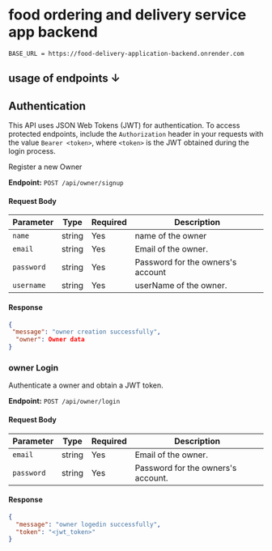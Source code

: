 # food ordering and delivery service app backend 

``BASE_URL = https://food-delivery-application-backend.onrender.com``


##  usage of endpoints ↓

## Authentication

This API uses JSON Web Tokens (JWT) for authentication. To access protected endpoints, include the `Authorization` header in your requests with the value `Bearer <token>`, where `<token>` is the JWT obtained during the login process.

Register a new Owner

**Endpoint:** `POST /api/owner/signup`
#### Request Body

| Parameter      | Type     | Required | Description                   |
| -------------- | ------   | -------- | ------------------------------ |
| `name`         | string   | Yes      | name of the owner |
| `email`        | string   | Yes      | Email of the owner.   |
| `password`     | string   | Yes      | Password for the owners's account |
| `username`     | string   | Yes      | userName of the owner.|

#### Response

```json
{
 "message": "owner creation successfully",
  "owner": Owner data
}
```



### owner Login

Authenticate a owner and obtain a JWT token.

**Endpoint:** `POST /api/owner/login`

#### Request Body

| Parameter      | Type   | Required | Description                             |
| -------------- | ------ | -------- | --------------------------------------- |
| `email`        | string | Yes      | Email of the owner.                   |
| `password`     | string | Yes      | Password for the owners's account.      |

#### Response

```json
{
  "message": "owner logedin successfully",
  "token": "<jwt_token>"
}
```





